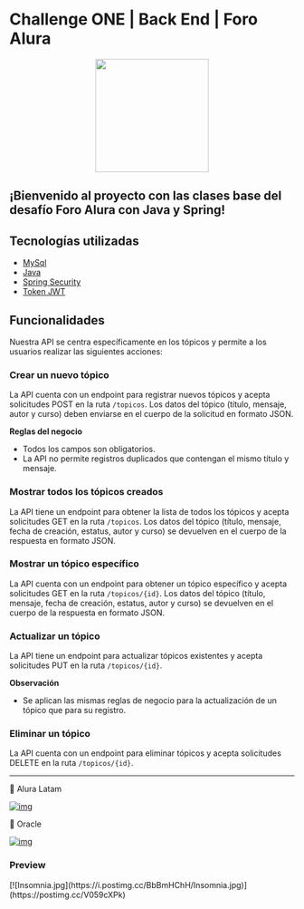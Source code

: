 # Challenge ONE | Back End | Foro Alura

<p align="center" >
     <img width="200" height="200" src="https://user-images.githubusercontent.com/91544872/209678377-70b50b21-33de-424c-bed8-6a71ef3406ff.png">
</p>

## ¡Bienvenido al proyecto con las clases base del desafío Foro Alura con Java y Spring! 

## Tecnologías utilizadas
- [MySql](https://www.mysql.com/)
- [Java](https://www.java.com/en/)
- [Spring Security](https://start.spring.io/)
- [Token JWT](https://jwt.io/)

## Funcionalidades
Nuestra API se centra específicamente en los tópicos y permite a los usuarios realizar las siguientes acciones:

### Crear un nuevo tópico
La API cuenta con un endpoint para registrar nuevos tópicos y acepta solicitudes POST en la ruta `/topicos`. Los datos del tópico (título, mensaje, autor y curso) deben enviarse en el cuerpo de la solicitud en formato JSON.

**Reglas del negocio**
- Todos los campos son obligatorios.
- La API no permite registros duplicados que contengan el mismo título y mensaje.

### Mostrar todos los tópicos creados
La API tiene un endpoint para obtener la lista de todos los tópicos y acepta solicitudes GET en la ruta `/topicos`. Los datos del tópico (título, mensaje, fecha de creación, estatus, autor y curso) se devuelven en el cuerpo de la respuesta en formato JSON.

### Mostrar un tópico específico
La API cuenta con un endpoint para obtener un tópico específico y acepta solicitudes GET en la ruta `/topicos/{id}`. Los datos del tópico (título, mensaje, fecha de creación, estatus, autor y curso) se devuelven en el cuerpo de la respuesta en formato JSON.

### Actualizar un tópico
La API tiene un endpoint para actualizar tópicos existentes y acepta solicitudes PUT en la ruta `/topicos/{id}`.

**Observación**
- Se aplican las mismas reglas de negocio para la actualización de un tópico que para su registro.

### Eliminar un tópico
La API cuenta con un endpoint para eliminar tópicos y acepta solicitudes DELETE en la ruta `/topicos/{id}`.

---

💙 Alura Latam

[![img](https://camo.githubusercontent.com/c00f87aeebbec37f3ee0857cc4c20b21fefde8a96caf4744383ebfe44a47fe3f/68747470733a2f2f696d672e736869656c64732e696f2f62616467652f2d4c696e6b6564496e2d2532333030373742353f7374796c653d666f722d7468652d6261646765266c6f676f3d6c696e6b6564696e266c6f676f436f6c6f723d7768697465)](https://www.linkedin.com/company/alura-latam/mycompany/)

🧡 Oracle

[![img](https://camo.githubusercontent.com/c00f87aeebbec37f3ee0857cc4c20b21fefde8a96caf4744383ebfe44a47fe3f/68747470733a2f2f696d672e736869656c64732e696f2f62616467652f2d4c696e6b6564496e2d2532333030373742353f7374796c653d666f722d7468652d6261646765266c6f676f3d6c696e6b6564696e266c6f676f436f6c6f723d7768697465)](https://www.linkedin.com/company/oracle/)

<h3>Preview</h3>
[![Insomnia.jpg](https://i.postimg.cc/BbBmHChH/Insomnia.jpg)](https://postimg.cc/V059cXPk)
